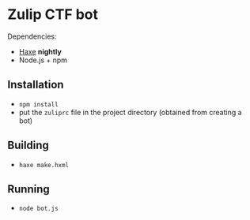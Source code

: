 # Zulip CTF bot

Dependencies:

 - [Haxe](https://haxe.org) **nightly**
 - Node.js + npm

## Installation

 - `npm install`
 - put the `zuliprc` file in the project directory (obtained from creating a bot)

## Building

 - `haxe make.hxml`

## Running

 - `node bot.js`
